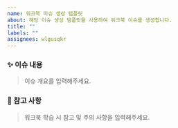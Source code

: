 ```yaml
---
name: 워크북 이슈 생성 템플릿
about: 해당 이슈 생성 템플릿을 사용하여 워크북 이슈를 생성합니다.
title: ""
labels: ""
assignees: wlgusqkr
---
```


<!-- 이슈 제목 : Chapter01_서버란 무엇인가(소켓&멀티 프로세스) -->
<!-- 오른쪽의 Label도 잊지 말고 추가해 주세요. -->

### ✨ 이슈 내용

> 이슈 개요를 입력해주세요.
> <br/>

### 📍 참고 사항

> 워크북 학습 시 참고 및 주의 사항을 입력해주세요.
